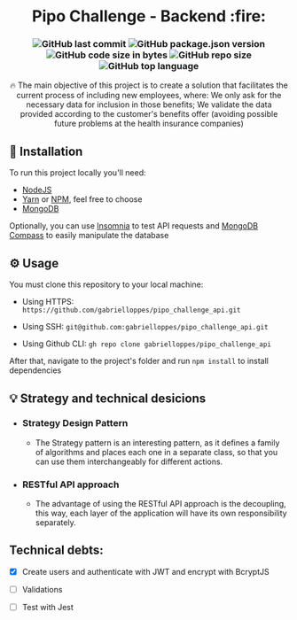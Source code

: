 <h1 align="center">
Pipo Challenge - Backend :fire:
</h1>
<h3 align="center">
  
<div align="center">
  
  ![GitHub last commit](https://img.shields.io/github/last-commit/gabrielloppes/pipo_challenge_backend?style=for-the-badge)
  ![GitHub package.json version](https://img.shields.io/github/package-json/v/gabrielloppes/pipo_challenge_backend?style=for-the-badge)
  ![GitHub code size in bytes](https://img.shields.io/github/languages/code-size/gabrielloppes/pipo_challenge_backend?style=for-the-badge)
  ![GitHub repo size](https://img.shields.io/github/repo-size/gabrielloppes/pipo_challenge_backend?style=for-the-badge)
  ![GitHub top language](https://img.shields.io/github/languages/top/gabrielloppes/pipo_challenge_backend?style=for-the-badge)
  
</div>

</h3>

<p align="center">
🔥 The main objective of this project is to create a solution that facilitates the current process of including new employees, where: We only ask for the necessary data for inclusion in those benefits; We validate the data provided according to the customer's benefits offer (avoiding possible future problems at the health insurance companies)
</p>

## 🔧 Installation

To run this project locally you'll need:<br>

- [NodeJS](https://nodejs.org/en/)
- [Yarn](https://yarnpkg.com/) or [NPM](https://www.npmjs.com/), feel free to choose
- [MongoDB](https://www.mongodb.com/)

Optionally, you can use [Insomnia](https://insomnia.rest/) to test API requests and [MongoDB Compass](https://www.mongodb.com/products/compass) to easily manipulate the database

## ⚙️ Usage

You must clone this repository to your local machine:<br>

- Using HTTPS:
  `https://github.com/gabrielloppes/pipo_challenge_api.git`

- Using SSH:
  `git@github.com:gabrielloppes/pipo_challenge_api.git`

- Using Github CLI:
  `gh repo clone gabrielloppes/pipo_challenge_api`

After that, navigate to the project's folder and run `npm install` to install dependencies

## 💡 Strategy and technical desicions

- ### Strategy Design Pattern<br>

  - The Strategy pattern is an interesting pattern, as it defines a family of algorithms and places each one in a separate class, so that you can use them interchangeably for different actions.

- ### RESTful API approach<br>
  - The advantage of using the RESTful API approach is the decoupling, this way, each layer of the application will have its own responsibility separately.

## Technical debts:

- [x] Create users and authenticate with JWT and encrypt with BcryptJS

- [ ] Validations

- [ ] Test with Jest
